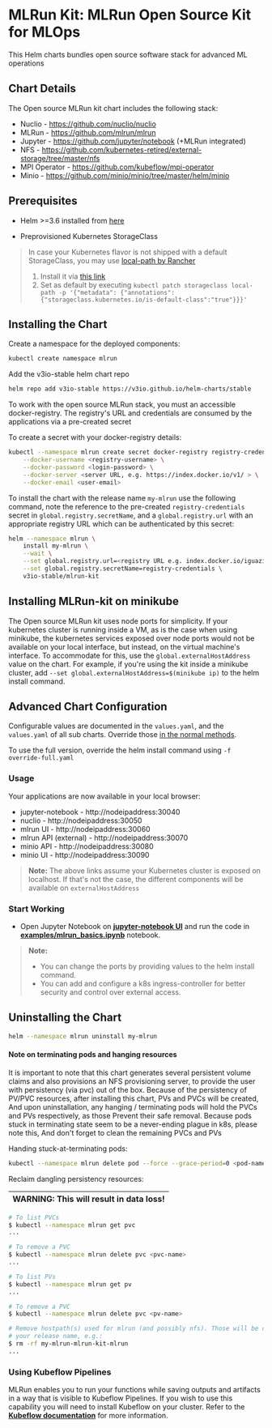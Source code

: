 # MLRun Kit: MLRun Open Source Kit for MLOps

This Helm charts bundles open source software stack for advanced ML operations

## Chart Details

The Open source MLRun kit chart includes the following stack:

* Nuclio - https://github.com/nuclio/nuclio
* MLRun - https://github.com/mlrun/mlrun
* Jupyter - https://github.com/jupyter/notebook (+MLRun integrated)
* NFS - https://github.com/kubernetes-retired/external-storage/tree/master/nfs
* MPI Operator - https://github.com/kubeflow/mpi-operator
* Minio - https://github.com/minio/minio/tree/master/helm/minio

## Prerequisites

- Helm >=3.6 installed from [here](https://helm.sh/docs/intro/install/)

- Preprovisioned Kubernetes StorageClass
  
> In case your Kubernetes flavor is not shipped with a default StorageClass, you may use [local-path by Rancher](https://github.com/rancher/local-path-provisioner)
> 1. Install it via [this link](https://github.com/rancher/local-path-provisioner#installation)  
> 2. Set as default by executing `kubectl patch storageclass local-path -p '{"metadata": {"annotations":{"storageclass.kubernetes.io/is-default-class":"true"}}}'`


## Installing the Chart

Create a namespace for the deployed components:
```bash
kubectl create namespace mlrun
```

Add the v3io-stable helm chart repo
```bash
helm repo add v3io-stable https://v3io.github.io/helm-charts/stable
```

To work with the open source MLRun stack, you must an accessible docker-registry. The registry's URL and credentials
are consumed by the applications via a pre-created secret

To create a secret with your docker-registry details:

```bash
kubectl --namespace mlrun create secret docker-registry registry-credentials \
    --docker-username <registry-username> \
    --docker-password <login-password> \
    --docker-server <server URL, e.g. https://index.docker.io/v1/ > \
    --docker-email <user-email>
```

To install the chart with the release name `my-mlrun` use the following command, 
note the reference to the pre-created `registry-credentials` secret in `global.registry.secretName`, 
and a `global.registry.url` with an appropriate registry URL which can be authenticated by this secret:

```bash
helm --namespace mlrun \
    install my-mlrun \
    --wait \
    --set global.registry.url=<registry URL e.g. index.docker.io/iguazio > \
    --set global.registry.secretName=registry-credentials \
    v3io-stable/mlrun-kit
```

## Installing MLRun-kit on minikube

The Open source MLRun kit uses node ports for simplicity. If your kubernetes cluster is running inside a VM, 
as is the case when using minikube, the kubernetes services exposed over node ports would not be available on 
your local interface, but instead, on the virtual machine's interface.
To accommodate for this, use the `global.externalHostAddress` value on the chart. For example, if you're using 
the kit inside a minikube cluster, add `--set global.externalHostAddress=$(minikube ip)` to the helm install command.

## Advanced Chart Configuration

Configurable values are documented in the `values.yaml`, and the `values.yaml` of all sub charts. 
Override those [in the normal methods](https://helm.sh/docs/chart_template_guide/values_files/).

To use the full version, override the helm install command using `-f override-full.yaml`


### Usage

Your applications are now available in your local browser:
- jupyter-notebook - http://nodeipaddress:30040
- nuclio - http://nodeipaddress:30050
- mlrun UI - http://nodeipaddress:30060
- mlrun API (external) - http://nodeipaddress:30070
- minio API - http://nodeipaddress:30080
- minio UI - http://nodeipaddress:30090

> **Note:**
> The above links assume your Kubernetes cluster is exposed on localhost.
> If that's not the case, the different components will be available on `externalHostAddress`

### Start Working

- Open Jupyter Notebook on [**jupyter-notebook UI**](http://localhost:30040) and run the code in 
[**examples/mlrun_basics.ipynb**](https://github.com/mlrun/mlrun/blob/master/examples/mlrun_basics.ipynb) notebook.

> **Note:**
> - You can change the ports by providing values to the helm install command.
> - You can add and configure a k8s ingress-controller for better security and control over external access.


## Uninstalling the Chart
```bash
helm --namespace mlrun uninstall my-mlrun
```

#### Note on terminating pods and hanging resources
It is important to note that this chart generates several persistent volume claims and also provisions an NFS
provisioning server, to provide the user with persistency (via pvc) out of the box.
Because of the persistency of PV/PVC resources, after installing this chart, PVs and PVCs will be created,
And upon uninstallation, any hanging / terminating pods will hold the PVCs and PVs respectively, as those
Prevent their safe removal.
Because pods stuck in terminating state seem to be a never-ending plague in k8s, please note this,
And don't forget to clean the remaining PVCs and PVs

Handing stuck-at-terminating pods:
```bash
kubectl --namespace mlrun delete pod --force --grace-period=0 <pod-name>
```

Reclaim dangling persistency resources:

| WARNING: This will result in data loss! |
| --- |

```bash
# To list PVCs
$ kubectl --namespace mlrun get pvc
...

# To remove a PVC
$ kubectl --namespace mlrun delete pvc <pvc-name>
...

# To list PVs
$ kubectl --namespace mlrun get pv
...

# To remove a PVC
$ kubectl --namespace mlrun delete pvc <pv-name>

# Remove hostpath(s) used for mlrun (and possibly nfs). Those will be created, by default under /tmp, and will contain
# your release name, e.g.:
$ rm -rf my-mlrun-mlrun-kit-mlrun
...
```

### Using Kubeflow Pipelines

MLRun enables you to run your functions while saving outputs and artifacts in a way that is visible to Kubeflow Pipelines.
If you wish to use this capability you will need to install Kubeflow on your cluster.
Refer to the [**Kubeflow documentation**](https://www.kubeflow.org/docs/started/getting-started/) for more information.
